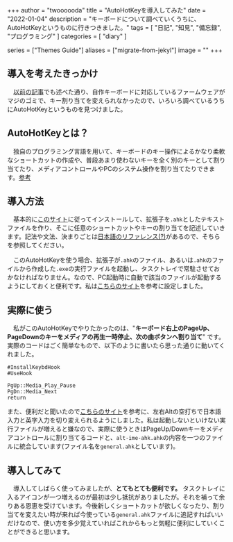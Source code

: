+++
author = "twoooooda"
title = "AutoHotKeyを導入してみた"
date = "2022-01-04"
description = "キーボードについて調べていくうちに、AutoHotKeyというものに行きつきました。"
tags = [
    "日記",
    "知見",
    "備忘録",
    "プログラミング"
]
categories = [
    "diary"
]

series = ["Themes Guide"]
aliases = ["migrate-from-jekyl"]
image = ""
+++

## 導入を考えたきっかけ
　[以前の記事](https://twoooooda.github.io/p/%E7%A7%81%E3%81%AE%E8%87%AA%E4%BD%9C%E3%82%AD%E3%83%BC%E3%83%9C%E3%83%BC%E3%83%89%E5%A5%AE%E9%97%98%E8%A8%98/)でも述べた通り、自作キーボードに対応しているファームウェアがマジのゴミで、キー割り当てを変えられなかったので、いろいろ調べているうちにAutoHotKeyというものを見つけました。  

## AutoHotKeyとは？
　独自のプログラミング言語を用いて、キーボードのキー操作によるかなり柔軟なショートカットの作成や、普段あまり使わないキーを全く別のキーとして割り当てたり、メディアコントロールやPCのシステム操作を割り当てたりできます。[参考](https://fuchiaz.com/usage-autohotkey/)


## 導入方法
　基本的に[このサイト](https://fuchiaz.com/auto-hot-key/#AutoHotkey)に従ってインストールして、拡張子を`.ahk`としたテキストファイルを作り、そこに任意のショートカットやキーの割り当てを記述していきます。記法や文法、決まりごとは[日本語のリファレンス(?)](https://so-zou.jp/software/tool/system/auto-hot-key/introduction/)があるので、そちらを参照してください。  

　このAutoHotKeyを使う場合、拡張子が`.ahk`のファイル、あるいは`.ahk`のファイルから作成した`.exe`の実行ファイルを起動し、タスクトレイで常駐させておかなければなりません。なので、PC起動時に自動で該当のファイルが起動するようにしておくと便利です。私は[こちらのサイト](https://kiryusblog.com/autohotkey-autorun/)を参考に設定しました。


## 実際に使う
　私がこのAutoHotKeyでやりたかったのは、"**キーボード右上のPageUp、PageDownのキーをメディアの再生一時停止、次の曲ボタンへ割り当て**" です。実際のコードはごく簡単なもので、以下のように書いたら思った通りに動いてくれました。

```
#InstallKeybdHook
#UseHook

PgUp::Media_Play_Pause
PgDn::Media_Next
return
```  

また、便利だと聞いたので[こちらのサイト](https://www.karakaram.com/alt-ime-on-off/)を参考に、左右Altの空打ちで日本語入力と英字入力を切り変えられるようにしました。私は起動しないといけない実行ファイルが増えると嫌なので、実際に使うときはPageUp/Downキーをメディアコントロールに割り当てるコードと、`alt-ime-ahk.ahk`の内容を一つのファイルに統合しています(ファイル名を`general.ahk`としています)。

## 導入してみて
　導入してしばらく使ってみましたが、**とてもとても便利です。** タスクトレイに入るアイコンが一つ増えるのが最初は少し抵抗がありましたが。それを補って余りある恩恵を受けています。今後新しくショートカットが欲しくなったり、割り当てを変えたい時が来れば今使っている`general.ahk`ファイルに追記すればいいだけなので、使い方を多少覚えていればこれからもっと気軽に便利にしていくことができると思います。